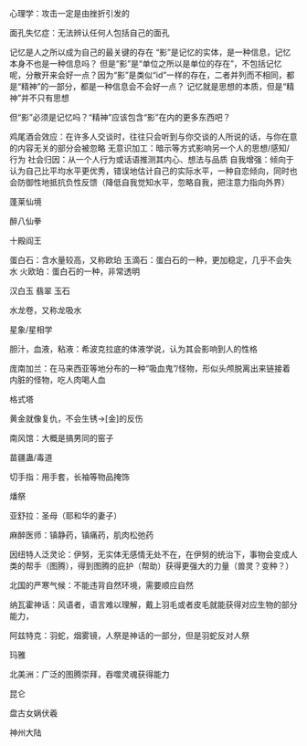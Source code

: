 心理学：攻击一定是由挫折引发的

面孔失忆症：无法辨认任何人包括自己的面孔

记忆是人之所以成为自己的最关键的存在
“影”是记忆的实体，是一种信息，记忆本身不也是一种信息吗？
但是“影”是“单位之所以是单位的存在”，不包括记忆呢，分散开来会好一点？因为“影”是类似“id”一样的存在，二者并列而不相同，都是“精神”的一部分，都是一种信息会不会好一点？
记忆就是思想的本质，但是“精神”并不只有思想

但“影”必须是记忆吗？“精神”应该包含“影”在内的更多东西吧？

鸡尾酒会效应：在许多人交谈时，往往只会听到与你交谈的人所说的话，与你在意的内容无关的部分会被忽略
无意识加工：暗示等方式影响另一个人的思想/感知/行为
社会归因：从一个人行为或话语推测其内心、想法与品质
自我增强：倾向于认为自己比平均水平更优秀，错误地估计自己的实际水平，一种自恋倾向，同时也会防御性地抵抗负性反馈（降低自我觉知水平，忽略自我，把注意力指向外界）

蓬莱仙境

醉八仙拳

十殿阎王


蛋白石：含水量较高，又称欧珀
玉滴石：蛋白石的一种，更加稳定，几乎不会失水
火欧珀：蛋白石的一种，非常透明

汉白玉
翡翠
玉石

水龙卷，又称龙吸水

星象/星相学

胆汁，血液，粘液：希波克拉底的体液学说，认为其会影响到人的性格

庞南加兰：在马来西亚等地分布的一种“吸血鬼”/怪物，形似头颅脱离出来链接着内脏的怪物，吃人肉喝人血

格式塔

黄金就像复仇，不会生锈→[金]的反伤

南风馆：大概是搞男同的窑子

苗疆蛊/毒道

切手指：用手套，长袖等物品掩饰

燔祭

亚舒拉：圣母（耶和华的妻子）

麻醉医师：镇静药，镇痛药，肌肉松弛药

因纽特人泛灵论：伊努，无实体无感情无处不在，在伊努的统治下，事物会变成人类的帮手（图腾），得到图腾的庇护（帮助）获得更强大的力量（兽灵？变种？）

北国的严寒气候：不能违背自然环境，需要顺应自然

纳瓦霍神话：风语者，语言难以理解，戴上羽毛或者皮毛就能获得对应生物的部分能力，

阿兹特克：羽蛇，烟雾镜，人祭是神话的一部分，但是羽蛇反对人祭

玛雅

北美洲：广泛的图腾崇拜，吞噬灵魂获得能力

昆仑

盘古女娲伏羲

神州大陆